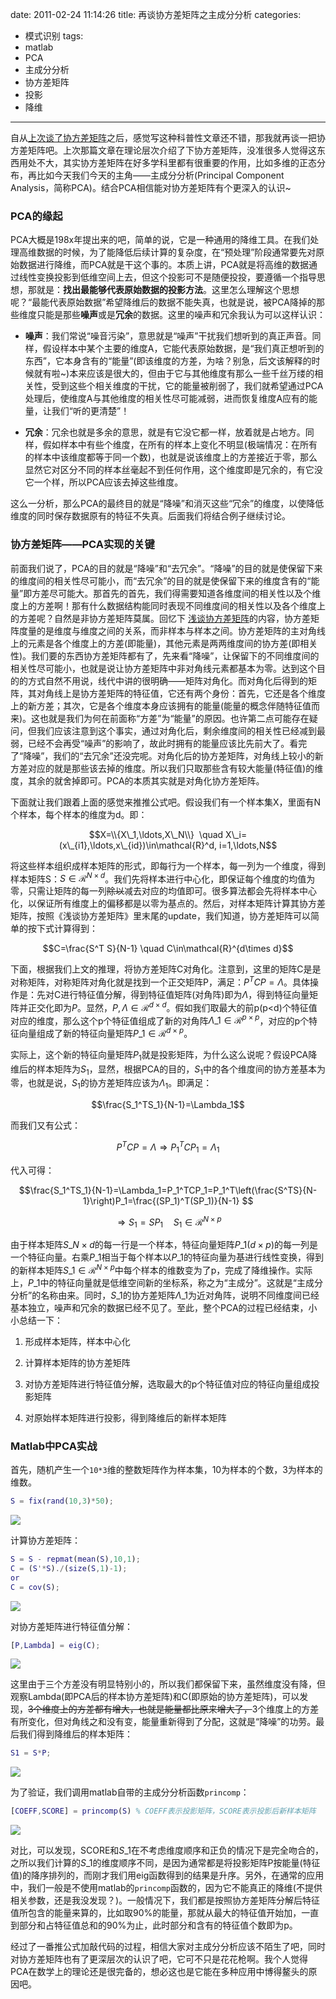 date: 2011-02-24 11:14:26
title: 再谈协方差矩阵之主成分分析
categories:
- 模式识别
tags:
- matlab
- PCA
- 主成分分析
- 协方差矩阵
- 投影
- 降维
---

自从[上次谈了协方差矩阵](http://pinkyjie.com/2010/08/31/covariance/)之后，感觉写这种科普性文章还不错，那我就再谈一把协方差矩阵吧。上次那篇文章在理论层次介绍了下协方差矩阵，没准很多人觉得这东西用处不大，其实协方差矩阵在好多学科里都有很重要的作用，比如多维的正态分布，再比如今天我们今天的主角——主成分分析(Principal Component Analysis，简称PCA)。结合PCA相信能对协方差矩阵有个更深入的认识~

### PCA的缘起

PCA大概是198x年提出来的吧，简单的说，它是一种通用的降维工具。在我们处理高维数据的时候，为了能降低后续计算的复杂度，在“预处理”阶段通常要先对原始数据进行降维，而PCA就是干这个事的。本质上讲，PCA就是将高维的数据通过线性变换投影到低维空间上去，但这个投影可不是随便投投，要遵循一个指导思想，那就是：**找出最能够代表原始数据的投影方法**。这里怎么理解这个思想呢？“最能代表原始数据”希望降维后的数据不能失真，也就是说，被PCA降掉的那些维度只能是那些**噪声**或是**冗余**的数据。这里的噪声和冗余我认为可以这样认识：


  * **噪声**：我们常说“噪音污染”，意思就是“噪声”干扰我们想听到的真正声音。同样，假设样本中某个主要的维度A，它能代表原始数据，是“我们真正想听到的东西”，它本身含有的“能量”(即该维度的方差，为啥？别急，后文该解释的时候就有啦~)本来应该是很大的，但由于它与其他维度有那么一些千丝万缕的相关性，受到这些个相关维度的干扰，它的能量被削弱了，我们就希望通过PCA处理后，使维度A与其他维度的相关性尽可能减弱，进而恢复维度A应有的能量，让我们“听的更清楚”！


  * **冗余**：冗余也就是多余的意思，就是有它没它都一样，放着就是占地方。同样，假如样本中有些个维度，在所有的样本上变化不明显(极端情况：在所有的样本中该维度都等于同一个数)，也就是说该维度上的方差接近于零，那么显然它对区分不同的样本丝毫起不到任何作用，这个维度即是冗余的，有它没它一个样，所以PCA应该去掉这些维度。


这么一分析，那么PCA的最终目的就是“降噪”和消灭这些“冗余”的维度，以使降低维度的同时保存数据原有的特征不失真。后面我们将结合例子继续讨论。

<!--more-->

### 协方差矩阵——PCA实现的关键

前面我们说了，PCA的目的就是“降噪”和“去冗余”。“降噪”的目的就是使保留下来的维度间的相关性尽可能小，而“去冗余”的目的就是使保留下来的维度含有的“能量”即方差尽可能大。那首先的首先，我们得需要知道各维度间的相关性以及个维度上的方差啊！那有什么数据结构能同时表现不同维度间的相关性以及各个维度上的方差呢？自然是非协方差矩阵莫属。回忆下 [浅谈协方差矩阵](http://pinkyjie.com/2010/08/31/covariance/)的内容，协方差矩阵度量的是维度与维度之间的关系，而非样本与样本之间。协方差矩阵的主对角线上的元素是各个维度上的方差(即能量)，其他元素是两两维度间的协方差(即相关性)。我们要的东西协方差矩阵都有了，先来看“降噪”，让保留下的不同维度间的相关性尽可能小，也就是说让协方差矩阵中非对角线元素都基本为零。达到这个目的的方式自然不用说，线代中讲的很明确——矩阵对角化。而对角化后得到的矩阵，其对角线上是协方差矩阵的特征值，它还有两个身份：首先，它还是各个维度上的新方差；其次，它是各个维度本身应该拥有的能量(能量的概念伴随特征值而来)。这也就是我们为何在前面称“方差”为“能量”的原因。也许第二点可能存在疑问，但我们应该注意到这个事实，通过对角化后，剩余维度间的相关性已经减到最弱，已经不会再受“噪声”的影响了，故此时拥有的能量应该比先前大了。看完了“降噪”，我们的“去冗余”还没完呢。对角化后的协方差矩阵，对角线上较小的新方差对应的就是那些该去掉的维度。所以我们只取那些含有较大能量(特征值)的维度，其余的就舍掉即可。PCA的本质其实就是对角化协方差矩阵。

下面就让我们跟着上面的感觉来推推公式吧。假设我们有一个样本集X，里面有N个样本，每个样本的维度为d。即：

$$X=\\{X\_1,\ldots,X\_N\\}  \quad X\_i=(x\_{i1},\ldots,x\_{id})\in\mathcal{R}^d, i=1,\ldots,N$$

将这些样本组织成样本矩阵的形式，即每行为一个样本，每一列为一个维度，得到样本矩阵S：$S\in\mathcal{R}^{N\times d}$。我们先将样本进行中心化，即保证每个维度的均值为零，只需让矩阵的每一列<del>除以</del>减去对应的均值即可。很多算法都会先将样本中心化，以保证所有维度上的偏移都是以零为基点的。然后，对样本矩阵计算其协方差矩阵，按照《浅谈协方差矩阵》里末尾的update，我们知道，协方差矩阵可以简单的按下式计算得到：

$$C=\frac{S^T S}{N-1} \quad C\in\mathcal{R}^{d\times d}$$

下面，根据我们上文的推理，将协方差矩阵C对角化。注意到，这里的矩阵C是是对称矩阵，对称矩阵对角化就是找到一个正交矩阵P，满足：$P^TCP=\Lambda$。具体操作是：先对C进行特征值分解，得到特征值矩阵(对角阵)即为$\Lambda$，得到特征向量矩阵并正交化即为$P$。显然，$P,\Lambda\in\mathcal{R}^{d\times d}$。假如我们取最大的前p(p&lt;d)个特征值对应的维度，那么这个p个特征值组成了新的对角阵$\Lambda\_1\in\mathcal{R}^{p\times p}$，对应的p个特征向量组成了新的特征向量矩阵$P\_1\in\mathcal{R}^{d\times p}$。

实际上，这个新的特征向量矩阵$P_1$就是投影矩阵，为什么这么说呢？假设PCA降维后的样本矩阵为$S_1$，显然，根据PCA的目的，$S_1$中的各个维度间的协方差基本为零，也就是说，$S_1$的协方差矩阵应该为$\Lambda_1$。即满足：

$$\frac{S_1^TS_1}{N-1}=\Lambda_1$$

而我们又有公式：

$$P^TCP=\Lambda \Rightarrow P_1^TCP_1=\Lambda_1$$

代入可得：

$$\frac{S_1^TS_1}{N-1}=\Lambda_1=P_1^TCP_1=P_1^T\left(\frac{S^TS}{N-1}\right)P_1=\frac{(SP_1)^T(SP_1)}{N-1} $$

$$\Rightarrow S_1=SP_1 \quad S_1\in\mathcal{R}^{N\times p}$$

由于样本矩阵$S\_{N\times d}$的每一行是一个样本，特征向量矩阵$P\_{1(d\times p)}$的每一列是一个特征向量。右乘$P\_1$相当于每个样本以$P\_1$的特征向量为基进行线性变换，得到的新样本矩阵$S\_1\in\mathcal{R}^{N\times p}$中每个样本的维数变为了p，完成了降维操作。实际上，$P\_1$中的特征向量就是低维空间新的坐标系，称之为“主成分”。这就是“主成分分析”的名称由来。同时，$S\_1$的协方差矩阵$\Lambda\_1$为近对角阵，说明不同维度间已经基本独立，噪声和冗余的数据已经不见了。至此，整个PCA的过程已经结束，小小总结一下：


  1. 形成样本矩阵，样本中心化


  2. 计算样本矩阵的协方差矩阵


  3. 对协方差矩阵进行特征值分解，选取最大的p个特征值对应的特征向量组成投影矩阵


  4. 对原始样本矩阵进行投影，得到降维后的新样本矩阵


### Matlab中PCA实战

首先，随机产生一个`10*3`维的整数矩阵作为样本集，10为样本的个数，3为样本的维数。

``` matlab
S = fix(rand(10,3)*50);
```

![](http://pinkyjie-blog.qiniudn.com/images/covariance-pca-1.jpg)

计算协方差矩阵：

``` matlab
S = S - repmat(mean(S),10,1);
C = (S'*S)./(size(S,1)-1);
or
C = cov(S);
```

![](http://pinkyjie-blog.qiniudn.com/images/covariance-pca-2.jpg)

对协方差矩阵进行特征值分解：

``` matlab
[P,Lambda] = eig(C);
```

![](http://pinkyjie-blog.qiniudn.com/images/covariance-pca-3.jpg)

这里由于三个方差没有明显特别小的，所以我们都保留下来，虽然维度没有降，但观察Lambda(即PCA后的样本协方差矩阵)和C(即原始的协方差矩阵)，可以发现，<del>3个维度上的方差都有增大，也就是能量都比原来增大了，</del>3个维度上的方差有所变化，但对角线之和没有变，能量重新得到了分配，这就是“降噪”的功劳。最后我们得到降维后的样本矩阵：

``` matlab
S1 = S*P;
```

![](http://pinkyjie-blog.qiniudn.com/images/covariance-pca-4.jpg)

为了验证，我们调用matlab自带的主成分分析函数`princomp`：

``` matlab
[COEFF,SCORE] = princomp(S) % COEFF表示投影矩阵，SCORE表示投影后新样本矩阵
```

![](http://pinkyjie-blog.qiniudn.com/images/covariance-pca-5.jpg)

对比，可以发现，SCORE和$S\_1$在不考虑维度顺序和正负的情况下是完全吻合的，之所以我们计算的$S\_1$的维度顺序不同，是因为通常都是将投影矩阵P按能量(特征值)的降序排列的，而刚才我们用eig函数得到的结果是升序。另外，在通常的应用中，我们一般是不使用matlab的`princomp`函数的，因为它不能真正的降维(不提供相关参数，还是我没发现？)。一般情况下，我们都是按照协方差矩阵分解后特征值所包含的能量来算的，比如取90%的能量，那就从最大的特征值开始加，一直到部分和占特征值总和的90%为止，此时部分和含有的特征值个数即为p。

经过了一番推公式加敲代码的过程，相信大家对主成分分析应该不陌生了吧，同时对协方差矩阵也有了更深层次的认识了吧，它可不只是花花枪啊。我个人觉得PCA在数学上的理论还是很完备的，想必这也是它能在多种应用中博得鳌头的原因吧。
